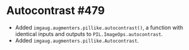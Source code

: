 # Autocontrast #479

* Added `imgaug.augmenters.pillike.autocontrast()`, a function with identical
  inputs and outputs to `PIL.ImageOps.autocontrast`.
* Added `imgaug.augmenters.pillike.Autocontrast`.
